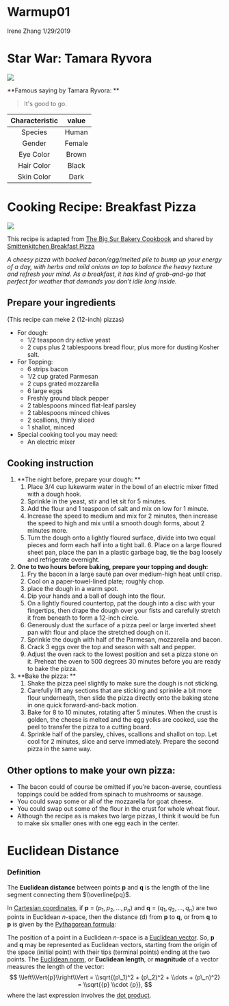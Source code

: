 Warmup01
================
Irene Zhang
1/29/2019

Star War: Tamara Ryvora
=======================

![](https://vignette.wikia.nocookie.net/starwars/images/5/55/Tam_Resistance.png/revision/latest?cb=20190101033429)

**Famous saying by Tamara Ryvora: **

> It's good to go.

| Characteristic |  value |
|:--------------:|:------:|
|     Species    |  Human |
|     Gender     | Female |
|    Eye Color   |  Brown |
|   Hair Color   |  Black |
|   Skin Color   |  Dark  |

Cooking Recipe: Breakfast Pizza
===============================

![](https://smittenkitchendotcom.files.wordpress.com/2010/03/breakfast-pizza.jpg?w=752)

This recipe is adapted from [The Big Sur Bakery Cookbook](https://www.amazon.com/gp/product/0061441481?ie=UTF8&tag=smitten-20&linkCode=as2&camp=1789&creative=390957&creativeASIN=0061441481) and shared by [Smittenkitchen Breakfast Pizza](https://smittenkitchen.com/2010/03/breakfast-pizza/)

*A cheesy pizza with backed bacon/egg/melted pile to bump up your energy of a day, with herbs and mild onions on top to balance the heavy texture and refresh your mind. As a breakfast, it has kind of grab-and-go that perfect for weather that demands you don’t idle long inside.*

Prepare your ingredients
------------------------

(This recipe can meke 2 (12-inch) pizzas) 

-   For dough:
    -   1/2 teaspoon dry active yeast
    -   2 cups plus 2 tablespoons bread flour, plus more for dusting Kosher salt.
-   For Topping:
    -   6 strips bacon
    -   1/2 cup grated Parmesan
    -   2 cups grated mozzarella
    -   6 large eggs
    -   Freshly ground black pepper
    -   2 tablespoons minced flat-leaf parsley
    -   2 tablespoons minced chives
    -   2 scallions, thinly sliced
    -   1 shallot, minced
-   Special cooking tool you may need:
    -   An electric mixer

Cooking instruction
-------------------

1.  **The night before, prepare your dough: **
    1.  Place 3/4 cup lukewarm water in the bowl of an electric mixer fitted with a dough hook.
    2.  Sprinkle in the yeast, stir and let sit for 5 minutes.
    3.  Add the flour and 1 teaspoon of salt and mix on low for 1 minute.
    4.  Increase the speed to medium and mix for 2 minutes, then increase the speed to high and mix until a smooth dough forms, about 2 minutes more.
    5.  Turn the dough onto a lightly floured surface, divide into two equal pieces and form each half into a tight ball. 6. Place on a large floured sheet pan, place the pan in a plastic garbage bag, tie the bag loosely and refrigerate overnight.
2.  **One to two hours before baking, prepare your topping and dough:**
    1.  Fry the bacon in a large sauté pan over medium-high heat until crisp.
    2.  Cool on a paper-towel-lined plate; roughly chop.
    3.  place the dough in a warm spot.
    4.  Dip your hands and a ball of dough into the flour.
    5.  On a lightly floured countertop, pat the dough into a disc with your fingertips, then drape the dough over your fists and carefully stretch it from beneath to form a 12-inch circle.
    6.  Generously dust the surface of a pizza peel or large inverted sheet pan with flour and place the stretched dough on it.
    7.  Sprinkle the dough with half of the Parmesan, mozzarella and bacon.
    8.  Crack 3 eggs over the top and season with salt and pepper.
    9.  Adjust the oven rack to the lowest position and set a pizza stone on it. Preheat the oven to 500 degrees 30 minutes before you are ready to bake the pizza.
3.  **Bake the pizza: **
    1.  Shake the pizza peel slightly to make sure the dough is not sticking.
    2.  Carefully lift any sections that are sticking and sprinkle a bit more flour underneath, then slide the pizza directly onto the baking stone in one quick forward-and-back motion.
    3.  Bake for 8 to 10 minutes, rotating after 5 minutes. When the crust is golden, the cheese is melted and the egg yolks are cooked, use the peel to transfer the pizza to a cutting board.
    4.  Sprinkle half of the parsley, chives, scallions and shallot on top. Let cool for 2 minutes, slice and serve immediately. Prepare the second pizza in the same way.

Other options to make your own pizza:
-------------------------------------

-   The bacon could of course be omitted if you’re bacon-averse, countless toppings could be added from spinach to mushrooms or sausage.
-   You could swap some or all of the mozzarella for goat cheese.
-   You could swap out some of the flour in the crust for whole wheat flour.
-   Although the recipe as is makes two large pizzas, I think it would be fun to make six smaller ones with one egg each in the center.

Euclidean Distance
==================

### Definition

The **Euclidean distance** between points **p** and **q** is the length of the line segment connecting them $\\overline{pq}$.

In [Cartesian coordinates](https://en.wikipedia.org/wiki/Cartesian_coordinate_system), if **p** = (*p*<sub>1</sub>, *p*<sub>2</sub>, ..., *p*<sub>*n*</sub>) and **q** = (*q*<sub>1</sub>, *q*<sub>2</sub>, ..., *q*<sub>*n*</sub>) are two points in Euclidean *n*-space, then the distance (d) from **p** to **q**, or from **q** to **p** is given by the [Pythagorean formula](https://en.wikipedia.org/wiki/Pythagorean_theorem):

The position of a point in a Euclidean *n*-space is a [Euclidean vector](https://en.wikipedia.org/wiki/Euclidean_vector). So, **p** and **q** may be represented as Euclidean vectors, starting from the origin of the space (initial point) with their tips (terminal points) ending at the two points. The [Euclidean norm](https://en.wikipedia.org/wiki/Norm_(mathematics)#Euclidean_norm), or **Euclidean length**, or **magnitude** of a vector measures the length of the vector:
$$
\\left\\Vert{p}\\right\\Vert = \\sqrt{(p\_1)^2 + (p\_2)^2 + \\dots + (p\_n)^2} = \\sqrt{{p} \\cdot {p}},
$$
 where the last expression involves the [dot product](https://en.wikipedia.org/wiki/Dot_product).
